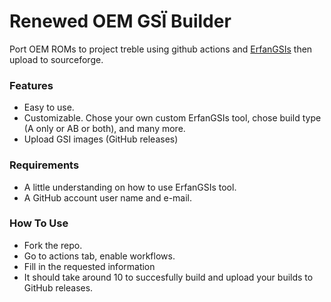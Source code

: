 # Renewed OEM GSÏ Builder

Port OEM ROMs to project treble using github actions and [ErfanGSIs](https://github.com/erfanoabdi/ErfanGSIs) then upload to sourceforge.

### Features
- Easy to use.
- Customizable. Chose your own custom ErfanGSIs tool, chose build type (A only or AB or both), and many more.
- Upload GSI images (GitHub releases)

### Requirements
- A little understanding on how to use ErfanGSIs tool.
- A GitHub account user name and e-mail.

### How To Use
- Fork the repo.
- Go to actions tab, enable workflows.
- Fill in the requested information
- It should take around 10 to succesfully build and upload your builds to GitHub releases.
